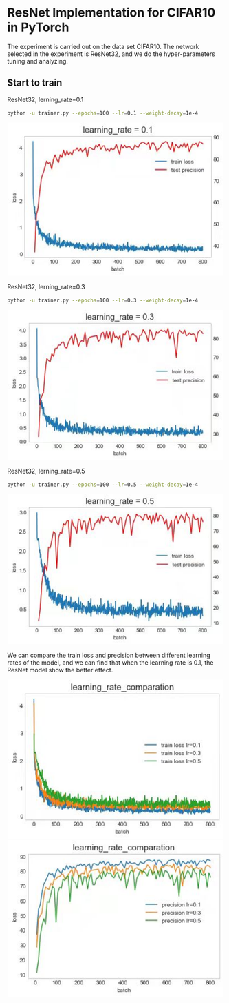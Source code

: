 # ResNet Implementation for CIFAR10 in PyTorch

The experiment is carried out on the data set CIFAR10. The network selected in the experiment is ResNet32, and we do the hyper-parameters tuning and analyzing.

## Start to train

ResNet32, lerning_rate=0.1
```bash
python -u trainer.py --epochs=100 --lr=0.1 --weight-decay=1e-4
```
<div align="center">
  <img src="assets/fig_1.jpg"  width="500px" />
</div>

ResNet32, lerning_rate=0.3
```bash
python -u trainer.py --epochs=100 --lr=0.3 --weight-decay=1e-4
```
<div align="center">
  <img src="assets/fig_2.jpg"  width="500px" />
</div>

ResNet32, lerning_rate=0.5
```bash
python -u trainer.py --epochs=100 --lr=0.5 --weight-decay=1e-4
```
<div align="center">
  <img src="assets/fig_3.jpg"  width="500px" />
</div>

We can compare the train loss and precision between different learning rates of the model, and we can find that when the learning rate is 0.1, the ResNet model show the better effect.

<div align="center">
  <img src="assets/fig_4.jpg"  width="500px" />
</div>

<div align="center">
  <img src="assets/fig_5.jpg"  width="500px" />
</div>

